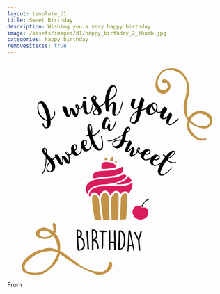 ```yaml
---
layout: template_d1
title: Sweet Birthday
description: Wishing you a very happy birthday
image: /assets/images/d1/happy_birthday_2_thumb.jpg
categories: happy_birthday
removesitecss: true
---
```

<link href="/assets/css/d1/style.css" rel="stylesheet" type="text/css">
<div class="b-body2">
<svg class="svg2" xmlns="http://www.w3.org/2000/svg" xmlns:xlink="http://www.w3.org/1999/xlink" id="root" style="isolation:isolate" viewBox="0 0 1024 1024" width="1024" height="1024">
  <g id="I_Wish_You_A_Swwet_Sweet_Bithday_SVG">
    <g id="null">
      <path id="i" d=" M 218 232 C 221 256 208 264 202 266 C 201 257 199 244 195 231 C 191 218 170 164 144 193 C 140 198 130 259 185 276 C 186 279 191 304 181 306 C 177 306 171 296 169 288 C 168 285 163 287 164 291 C 166 296 170 318 192 308 C 194 307 205 304 202 272 C 228 260 223 234 223 234 C 221 228 218 232 218 232 Z  M 185 272 C 183 269 138 256 146 198 C 148 195 151 187 158 195 C 163 203 181 229 185 272 Z " fill="rgb(0,0,0)"></path>
      <path id="dot" d=" M 369 173 C 370 171 369 168 370 166 C 369 162 359 162 356 162 C 356 162 350 166 357 173 C 357 174 368 174 369 173 Z " fill="rgb(0,0,0)"></path>
      <path id="wish" d=" M 536 186 C 521 260 500 253 504 236 C 503 224 511 212 507 195 C 506 190 488 175 473 211 C 473 205 473 188 474 183 C 481 175 507 170 511 138 C 515 120 498 98 480 115 C 477 118 470 123 462 149 C 460 155 457 162 457 183 C 457 183 457 184 457 184 C 446 200 431 206 430 206 C 429 205 416 190 412 183 C 423 165 413 152 398 160 C 392 165 386 171 398 192 C 393 245 373 243 371 229 C 370 216 369 205 369 193 C 370 190 368 186 360 183 C 357 182 353 185 352 189 C 352 189 352 191 352 193 C 352 193 352 193 352 193 C 349 214 343 216 333 215 C 334 214 335 197 324 198 C 310 201 322 219 328 220 C 328 227 329 242 323 244 C 320 242 316 232 315 226 C 312 220 306 218 300 216 C 298 216 296 215 294 218 C 292 222 295 244 289 247 C 285 248 280 223 276 213 C 274 208 263 207 257 210 C 256 216 273 260 284 259 C 287 259 299 253 297 227 C 298 225 304 242 308 249 C 311 254 319 262 325 256 C 327 251 332 251 333 220 C 341 220 349 219 353 208 C 355 224 359 244 369 245 C 386 246 398 231 401 198 C 404 202 412 211 415 217 C 383 241 408 250 417 250 C 422 250 443 248 440 229 C 439 219 434 214 433 212 C 437 208 449 203 457 191 C 458 200 458 210 460 224 C 460 229 466 230 469 232 C 473 233 475 229 474 223 C 474 211 484 196 491 194 C 491 192 495 193 494 202 C 492 214 486 246 496 251 C 498 251 523 268 539 190 C 539 190 539 188 538 187 C 538 186 536 186 536 186 Z  M 491 118 C 493 115 508 111 506 138 C 502 166 479 170 474 177 C 476 174 475 139 491 118 Z  M 329 215 C 326 213 323 206 323 204 C 323 203 324 200 327 203 C 328 207 329 210 329 215 Z  M 408 178 C 406 175 401 170 404 164 C 405 163 408 160 410 167 C 411 172 411 172 408 178 Z  M 419 246 C 409 246 392 238 417 222 C 422 230 433 245 419 246 Z " fill="rgb(0,0,0)"></path>
      <path id="you" d=" M 799 264 C 799 264 796 263 796 263 C 774 290 755 297 754 288 C 753 275 765 258 770 250 C 771 247 766 239 763 237 C 761 235 759 232 753 245 C 750 252 738 266 728 262 C 727 261 727 253 746 223 C 747 221 746 219 745 217 C 741 210 734 208 730 213 C 728 215 724 221 721 228 C 721 228 720 228 720 228 C 712 237 698 232 695 229 C 702 221 702 214 701 207 C 701 196 689 190 682 190 C 679 191 672 191 670 199 C 665 197 659 200 655 206 C 645 219 632 221 627 223 C 628 218 637 188 639 181 C 641 175 633 169 627 166 C 623 167 615 203 612 206 C 603 215 599 217 595 215 C 590 213 593 195 598 180 C 600 177 598 173 594 172 C 591 170 587 172 585 173 C 582 179 572 196 579 208 C 581 212 593 231 611 213 C 610 215 609 222 608 227 C 584 239 570 263 574 279 C 576 287 596 298 611 277 C 613 274 619 261 626 228 C 631 227 641 224 650 218 C 649 220 649 221 649 222 C 648 229 648 244 660 247 C 670 248 680 249 692 233 C 694 233 706 240 717 236 C 714 244 712 253 714 260 C 717 267 732 273 747 261 C 746 262 736 284 749 293 C 751 294 766 306 799 267 C 799 267 800 266 799 264 Z  M 588 282 C 581 284 577 282 577 275 C 578 267 579 249 607 233 C 605 240 603 279 588 282 Z  M 669 242 C 661 238 669 215 672 211 C 673 210 671 202 671 201 C 674 215 683 228 689 230 C 681 238 674 243 669 242 Z  M 692 226 C 685 220 678 206 680 199 C 684 190 692 196 694 201 C 696 205 700 213 692 226 Z " fill="rgb(0,0,0)"></path>
    </g>
    <path id="a" d=" M 475 282 C 474 262 469 266 469 266 C 456 279 455 310 458 310 C 462 310 468 303 469 298 C 471 288 474 286 476 288 C 479 291 482 294 480 298 C 478 319 482 318 483 317 C 490 313 500 298 505 277 C 505 277 506 275 507 276 C 509 277 508 280 508 280 C 499 318 486 319 482 323 C 470 328 469 311 468 308 C 461 317 453 317 451 315 C 435 313 445 267 458 261 C 474 254 479 276 478 280 L 475 282 Z " fill="rgb(0,0,0)"></path>
    <g id="null">
      <path id="sweet1" d=" M 427 318 C 424 334 404 342 396 341 C 397 338 399 300 389 293 C 386 291 385 291 383 292 C 366 299 379 338 379 341 C 377 341 373 340 366 345 C 366 345 363 351 369 348 C 374 346 376 346 381 346 C 382 351 385 360 389 371 C 392 401 381 408 378 408 C 375 408 369 412 361 394 C 366 393 376 383 370 369 C 365 361 358 365 354 367 C 344 371 342 380 344 390 C 344 390 343 390 343 390 C 347 422 336 429 333 429 C 329 428 324 432 316 415 C 320 414 331 403 324 390 C 320 382 313 385 309 387 C 299 391 297 400 298 409 C 298 409 298 409 298 409 C 301 429 296 433 288 433 C 287 432 284 415 276 419 C 265 422 279 439 284 439 C 286 446 290 460 285 462 C 282 461 277 452 274 446 C 271 441 265 440 259 439 C 258 438 256 438 255 441 C 254 445 260 466 256 470 C 253 471 244 447 239 438 C 236 432 227 432 222 435 C 222 436 223 439 224 442 C 224 442 224 442 224 442 C 219 449 212 452 210 455 C 203 447 185 431 185 429 C 185 423 187 401 172 402 C 169 402 150 410 179 443 C 181 445 178 509 163 520 C 162 522 165 524 168 520 C 182 504 182 463 183 449 C 186 454 193 460 197 465 C 197 465 167 502 193 515 C 211 521 240 497 212 459 C 215 457 222 453 226 446 C 232 460 245 483 253 482 C 256 482 266 475 259 449 C 260 447 268 464 273 470 C 276 474 285 481 290 474 C 290 470 295 468 289 438 C 295 436 301 434 303 424 C 305 429 308 433 311 436 C 319 442 348 439 348 403 C 351 408 354 413 357 416 C 365 422 395 418 394 381 C 399 391 405 402 413 409 C 419 414 464 433 441 349 C 441 349 441 346 439 347 C 436 346 437 348 437 348 C 451 404 435 408 428 406 C 422 403 407 378 397 347 C 402 349 430 334 431 320 C 431 320 430 314 427 318 Z  M 173 405 C 183 406 181 426 181 426 C 177 421 168 410 173 405 Z  M 209 490 C 211 500 202 518 193 510 C 176 497 199 469 199 469 C 202 477 207 482 209 490 Z  M 284 434 C 281 432 277 426 276 424 C 276 423 277 420 279 423 C 281 426 282 429 284 434 Z  M 311 391 C 313 389 317 387 320 394 C 323 405 319 408 313 411 C 311 402 310 397 311 391 Z  M 357 371 C 358 369 363 367 366 373 C 369 384 364 388 359 391 C 356 381 356 376 357 371 Z  M 386 297 C 395 300 392 333 392 335 C 390 330 384 313 383 302 C 383 302 382 296 386 297 Z " fill="rgb(0,0,0)"></path>
      <path id="sweet2" d=" M 786 468 C 772 474 753 462 749 456 C 752 454 785 435 785 422 C 784 419 784 418 781 417 C 767 406 742 439 740 441 C 739 440 737 436 729 433 C 729 433 722 434 728 437 C 732 440 734 442 736 446 C 733 449 727 457 721 467 C 697 487 686 482 684 479 C 682 476 676 474 685 457 C 689 461 704 463 711 450 C 715 442 708 438 704 436 C 695 430 686 434 679 440 C 679 440 679 440 679 440 C 655 461 643 456 641 454 C 639 451 633 448 643 432 C 646 435 661 437 668 424 C 672 416 665 412 661 410 C 653 405 644 408 638 414 C 637 414 637 414 637 414 C 622 428 617 426 612 420 C 613 418 624 406 617 401 C 608 395 602 415 605 420 C 601 425 591 437 586 434 C 585 431 590 421 593 416 C 596 410 593 404 591 399 C 590 398 590 396 587 397 C 582 398 569 416 564 415 C 561 413 575 391 580 382 C 583 377 578 369 572 367 C 571 368 570 370 568 372 C 568 372 568 372 568 372 C 560 373 553 368 549 368 C 552 358 554 334 556 333 C 561 330 581 319 571 306 C 569 304 552 293 541 336 C 541 339 487 373 469 367 C 466 367 466 371 472 371 C 493 374 527 350 539 343 C 537 348 536 357 534 363 C 534 363 486 360 491 389 C 496 407 532 417 547 373 C 551 373 558 377 566 376 C 558 390 547 413 552 419 C 554 421 565 425 583 405 C 584 405 575 421 573 429 C 572 433 571 444 580 444 C 583 442 588 445 608 423 C 613 427 619 431 628 426 C 625 431 623 436 623 441 C 622 450 642 472 671 452 C 668 457 666 462 666 466 C 665 476 685 499 715 476 C 709 486 705 498 703 509 C 702 517 713 563 768 497 C 768 497 770 495 769 493 C 768 491 767 493 767 493 C 730 537 717 526 715 519 C 714 512 725 486 745 459 C 747 465 774 479 786 472 C 786 472 791 468 786 468 Z  M 569 310 C 574 318 556 328 556 328 C 558 321 562 308 569 310 Z  M 520 387 C 513 395 493 398 494 386 C 495 364 531 368 531 368 C 527 374 526 381 520 387 Z  M 609 416 C 608 413 611 406 613 405 C 613 404 616 403 615 407 C 614 410 612 412 609 416 Z  M 660 415 C 662 415 666 417 663 423 C 656 432 650 430 645 428 C 651 420 654 417 660 415 Z  M 702 441 C 705 440 709 443 706 449 C 698 458 693 456 687 454 C 694 446 697 443 702 441 Z  M 780 422 C 782 431 754 448 752 449 C 755 444 765 430 773 422 C 773 422 778 418 780 422 Z " fill="rgb(0,0,0)"></path>
    </g>
    <g id="birthday">
      <path d=" M 342 818 C 348 812 349 811 349 803 C 349 790 339 786 327 785 C 325 785 323 786 323 788 C 323 791 323 792 324 796 C 325 807 326 879 330 882 C 334 884 335 884 338 883 L 341 882 C 353 879 362 870 362 858 C 362 842 358 825 342 818 Z  M 330 808 C 330 806 330 794 330 792 C 337 792 342 796 342 804 C 342 810 338 815 332 815 C 332 815 331 815 330 815 C 330 814 330 809 330 808 Z  M 335 877 L 334 877 C 333 860 332 844 331 826 C 331 826 331 823 331 822 C 349 822 355 840 355 856 C 355 868 348 877 335 877 Z " fill="rgb(0,0,0)"></path>
      <path d=" M 376 794 C 375 791 369 790 369 793 C 369 802 370 810 371 819 L 374 872 C 374 874 375 876 377 876 C 380 876 381 875 382 873 C 382 871 381 869 381 867 L 376 794 Z " fill="rgb(0,0,0)"></path>
      <path d=" M 410 832 C 417 827 421 820 421 809 C 421 795 416 783 399 783 C 397 783 394 784 394 787 L 394 787 C 394 789 394 799 394 800 C 395 806 395 828 395 831 C 395 839 395 872 395 879 C 397 881 400 881 402 879 C 402 865 401 852 403 838 C 403 838 404 838 404 838 C 418 838 420 863 421 872 C 421 874 422 874 423 874 C 425 874 427 873 427 871 C 427 858 423 838 410 832 Z  M 402 829 L 400 791 C 400 790 403 790 404 790 C 412 790 415 804 415 810 C 415 818 410 827 402 829 Z " fill="rgb(0,0,0)"></path>
      <path d=" M 460 790 C 450 789 441 789 432 789 C 426 790 427 794 431 795 L 441 796 C 441 796 441 819 441 828 C 441 837 441 862 441 870 C 441 873 446 875 447 871 L 447 869 C 447 864 448 854 448 850 C 448 834 448 796 449 796 L 462 796 C 465 796 465 790 460 790 Z " fill="rgb(0,0,0)"></path>
      <path d=" M 500 787 C 498 787 498 789 498 791 C 498 805 499 819 499 836 L 499 841 C 495 840 485 841 481 840 L 481 789 C 481 788 477 787 477 787 C 474 787 473 789 473 792 L 475 877 C 475 878 477 879 478 879 C 479 879 481 879 481 878 L 481 847 C 488 846 494 846 498 847 C 499 857 499 867 499 877 C 499 878 501 880 502 880 L 502 880 C 504 880 506 878 506 876 L 505 790 C 504 788 502 787 500 787 Z " fill="rgb(0,0,0)"></path>
      <path d=" M 526 788 L 526 788 C 524 788 521 789 521 791 L 520 792 C 520 794 520 811 520 813 C 519 829 519 844 518 859 C 518 864 518 878 518 878 C 520 878 522 878 523 878 C 544 878 550 860 551 837 C 551 836 551 834 551 832 C 551 815 548 789 526 788 Z  M 544 838 C 544 847 541 873 526 873 C 526 873 525 873 525 873 L 527 795 C 544 796 545 826 544 838 Z " fill="rgb(0,0,0)"></path>
      <path d=" M 566 794 L 561 884 C 561 886 566 887 566 884 C 566 879 567 868 568 862 L 584 860 L 589 882 C 591 885 594 883 594 881 C 581 817 579 806 576 794 C 574 786 567 783 566 794 Z  M 568 857 C 568 856 568 851 568 850 C 569 843 571 808 571 801 L 583 854 L 568 857 Z " fill="rgb(0,0,0)"></path>
      <path d=" M 628 795 C 628 791 621 791 621 794 L 613 826 L 599 797 C 598 794 591 795 594 802 C 596 806 606 826 609 831 C 612 844 612 866 614 881 C 614 883 616 883 618 883 C 619 883 621 882 621 881 L 617 832 L 628 795 L 628 795 L 628 795 Z " fill="rgb(0,0,0)"></path>
    </g>
    <g id="cake">
      <path id="g2" d=" M 578 550 C 579 551 580 553 581 556 C 568 571 538 573 504 573 C 508 572 512 570 515 569 C 529 564 553 554 561 541 C 562 539 563 536 563 534 C 569 538 574 543 578 550 Z " fill="rgb(218,28,92)"></path>
      <path id="t4" d=" M 507 465 C 510 465 511 466 512 467 C 512 468 512 470 509 473 C 507 471 504 470 501 468 C 501 468 501 468 501 468 C 503 465 506 465 507 465 Z " fill="rgb(194,147,71)"></path>
      <path id="t3" d=" M 490 444 C 491 444 493 445 493 446 C 496 449 496 455 492 464 C 492 464 492 464 492 464 C 488 462 483 461 479 460 C 482 450 487 445 490 444 Z " fill="rgb(194,147,71)"></path>
      <path id="t2" d=" M 457 450 C 458 449 461 448 463 449 C 466 451 468 454 468 459 C 464 458 459 459 455 459 C 454 455 455 452 457 450 Z " fill="rgb(194,147,71)"></path>
      <path id="t1" d=" M 442 476 C 448 465 474 466 492 474 C 492 474 492 474 492 474 C 492 474 492 474 492 474 C 494 475 495 475 497 476 C 502 479 510 485 507 491 C 506 492 506 492 506 492 C 481 499 454 500 449 500 C 447 500 444 500 441 500 C 439 494 438 483 442 476 Z " fill="rgb(218,28,92)"></path>
      <path id="g1" d=" M 399 529 C 407 509 440 510 457 509 C 484 507 515 503 538 489 C 540 497 541 515 533 520 C 518 527 504 532 487 534 C 470 537 452 537 435 539 C 426 540 417 542 408 544 C 400 546 396 537 399 529 C 402 522 396 536 399 529 Z " fill="rgb(218,28,92)"></path>
      <path id="g3" d=" M 367 589 C 373 547 433 547 465 544 C 487 542 510 541 531 531 C 539 527 546 526 555 530 C 557 537 550 543 545 546 C 520 565 487 569 457 573 C 424 574 382 580 374 618 C 368 609 366 599 367 589 C 369 571 366 599 367 589 Z " fill="rgb(218,28,92)"></path>
      <path id="g4" d=" M 387 627 C 387 628 387 629 387 630 C 385 629 382 627 380 625 C 385 589 418 582 457 580 C 457 580 457 580 457 580 C 457 580 457 580 457 580 C 459 580 460 580 461 580 C 471 580 482 580 492 580 C 529 581 565 581 584 564 C 586 577 584 595 566 615 C 566 613 565 612 563 610 C 558 605 551 604 541 607 C 536 608 531 613 528 619 C 527 615 525 611 522 608 C 518 605 514 603 508 603 C 494 604 486 615 481 626 C 477 613 469 602 457 602 C 446 602 435 611 430 629 C 421 613 411 610 406 610 C 396 610 389 617 387 627 Z " fill="rgb(218,28,92)"></path>
      <path id="b2" d=" M 444 712 C 441 689 437 657 437 645 C 438 623 448 611 457 611 C 465 611 473 621 475 644 C 475 664 476 716 478 739 C 468 739 457 739 448 739 C 447 734 446 724 444 712 Z " fill="rgb(194,147,71)"></path>
      <path id="b3" d=" M 484 645 C 489 628 495 613 509 613 C 511 612 514 613 515 615 C 520 620 520 633 520 641 C 520 642 520 643 520 644 C 520 656 519 694 519 720 C 518 727 518 734 518 738 C 508 738 498 739 487 739 C 486 717 484 664 484 645 Z " fill="rgb(194,147,71)"></path>
      <path id="b1" d=" M 404 711 C 404 709 404 708 403 707 C 395 654 395 643 397 628 C 397 623 401 619 406 619 C 409 619 419 621 428 645 C 428 659 432 689 435 713 C 437 724 438 734 438 739 C 422 739 413 739 411 739 C 409 737 407 732 404 711 Z " fill="rgb(194,147,71)"></path>
      <path id="b4" d=" M 559 669 C 559 673 559 677 559 681 C 558 685 558 690 558 695 C 557 710 556 725 554 736 C 548 736 539 737 527 738 C 527 733 528 727 528 720 C 528 694 530 656 530 644 C 530 644 530 644 530 644 L 530 642 C 530 632 538 617 544 615 C 546 615 549 614 550 614 C 554 614 556 616 556 617 C 563 623 561 645 559 669 Z " fill="rgb(194,147,71)"></path>
    </g>
    <g id="cherry">
      <path id="tail" d=" M 626 676 C 626 676 627 676 626 676 C 623 673 626 670 629 670 C 633 667 635 660 638 656 C 643 650 647 647 653 643 C 655 643 656 642 657 641 C 659 640 662 638 663 641 C 663 643 662 644 661 644 C 651 650 642 652 638 663 C 637 665 636 668 634 670 C 633 673 635 674 636 677 C 634 681 629 677 626 676 Z " fill-rule="evenodd" fill="rgb(4,4,4)"></path>
      <g id="null">
        <path d=" M 658 698 C 656 689 651 682 643 681 C 638 680 633 681 628 680 C 624 679 623 675 620 674 C 599 666 581 687 585 708 C 589 727 610 741 629 737 C 638 735 644 732 651 725 C 657 720 660 705 658 698 C 657 695 659 700 658 698 Z " fill-rule="evenodd" fill="rgb(218,28,92)"></path>
        <path d=" M 634 680 C 634 680 634 680 634 680 C 634 680 634 680 634 680 Z " fill-rule="evenodd" fill="rgb(218,28,92)"></path>
      </g>
    </g>
    <path id="sprinkle1" d=" M 207 806 C 195 794 181 788 164 790 C 157 790 151 797 150 804 C 149 808 150 810 153 813 C 168 823 192 821 207 806 Z  M 236 892 C 225 889 217 883 207 884 C 193 885 179 885 166 889 C 135 897 111 914 90 937 C 87 940 85 944 83 948 C 76 964 85 980 101 983 C 110 986 120 987 129 987 C 155 986 178 977 196 958 C 210 944 221 927 229 909 C 232 904 233 899 236 892 Z  M 246 898 C 243 906 241 914 238 921 C 231 939 217 953 202 966 C 193 975 183 983 171 988 C 168 990 166 991 163 992 C 148 994 133 996 119 995 C 106 994 96 991 84 987 C 74 983 66 970 67 957 C 69 947 72 936 79 928 C 103 901 131 882 165 876 C 168 875 170 875 172 874 C 193 867 212 871 231 878 C 232 879 233 879 235 879 C 237 859 227 826 214 814 C 211 815 208 817 205 819 C 193 827 181 830 167 827 C 158 825 149 824 142 819 C 131 810 130 795 140 787 C 153 777 167 771 183 777 C 190 778 196 783 202 786 C 206 788 209 790 213 792 C 217 788 216 784 215 780 C 214 774 213 769 212 764 C 212 761 213 757 214 753 C 223 753 225 759 227 765 C 231 778 230 789 223 800 C 246 824 249 853 246 884 C 251 886 255 889 260 891 C 281 906 302 922 323 938 C 349 958 378 974 411 980 C 420 981 428 981 438 981 C 452 982 461 973 468 962 C 470 958 472 952 473 947 C 473 945 474 943 474 941 C 475 938 477 935 480 935 C 485 934 488 937 489 941 C 490 948 491 955 487 961 C 476 983 456 993 433 995 C 423 996 415 994 407 990 C 394 984 380 979 367 973 C 351 965 333 957 317 947 C 296 934 277 919 257 906 C 253 903 250 901 246 898 Z " fill="rgb(194,147,71)"></path>
    <path id="sprinkle2" d=" M 855 273 C 855 273 855 274 856 274 C 861 281 868 284 874 289 C 878 292 882 295 887 296 C 898 299 908 301 920 300 C 926 300 932 298 937 295 C 943 290 946 285 947 279 C 948 268 935 257 931 254 C 928 251 925 248 920 247 C 909 241 897 239 885 244 C 871 250 861 259 855 273 Z  M 846 261 C 850 256 854 252 858 247 C 868 236 881 230 896 229 C 913 228 929 232 942 243 C 959 254 961 277 952 294 C 944 306 933 312 919 311 C 908 310 896 307 885 303 C 874 300 863 294 854 285 C 853 285 852 285 851 283 C 850 286 849 289 849 293 C 850 302 852 312 857 320 C 860 325 864 329 868 333 C 873 340 878 345 885 350 C 898 359 912 362 927 356 C 928 355 929 356 929 356 C 931 359 929 366 924 366 C 911 368 898 370 885 362 C 880 359 859 349 845 323 C 837 309 838 293 842 277 C 842 274 842 271 840 268 C 836 262 832 257 830 249 C 829 246 828 241 827 236 C 826 229 825 222 824 214 C 823 211 824 206 824 202 C 825 190 829 178 832 166 C 833 163 833 161 833 158 C 835 153 836 148 836 143 C 837 137 837 131 837 126 C 837 121 837 116 837 111 C 838 96 833 82 823 71 C 814 60 804 49 789 44 C 778 39 765 35 753 37 C 736 39 722 48 713 64 C 708 73 703 83 702 94 C 701 107 705 118 714 127 C 721 134 730 133 739 129 C 742 128 744 126 746 124 C 747 123 748 122 749 120 C 750 114 749 108 747 103 C 746 100 745 99 741 99 C 737 99 732 98 727 97 C 721 96 719 90 723 85 C 726 81 730 80 735 81 C 746 83 754 90 759 100 C 766 115 759 133 749 141 C 738 149 726 153 713 146 C 705 142 698 135 695 126 C 690 113 691 100 694 88 C 697 73 705 60 715 49 C 722 40 731 34 742 32 C 750 31 759 29 768 29 C 808 27 831 59 842 87 C 848 99 849 113 850 127 C 850 142 846 156 843 171 C 841 180 840 192 838 202 C 836 210 838 225 838 232 C 838 236 839 239 839 242 C 839 249 842 255 846 261 Z " fill="rgb(194,147,71)"></path>
  </g>
</svg>
<div class="b-end"> From <span id="sendername"></span> </div>
<canvas id="canvas"></canvas>

<script>
            let W = window.innerWidth;
let H = window.innerHeight;
const canvas = document.getElementById("canvas");
const context = canvas.getContext("2d");
const maxConfettis = 40;
const particles = [];

const possibleColors = [
  "DodgerBlue",
  "OliveDrab",
  "Gold",
  "Pink",
  "SlateBlue",
  "LightBlue",
  "Gold",
  "Violet",
  "PaleGreen",
  "SteelBlue",
  "SandyBrown",
  "Chocolate",
  "Crimson"
];

function randomFromTo(from, to) {
  return Math.floor(Math.random() * (to - from + 1) + from);
}

function confettiParticle() {
  this.x = Math.random() * W; // x
  this.y = Math.random() * H - H; // y
  this.r = randomFromTo(11, 33); // radius
  this.d = Math.random() * maxConfettis + 11;
  this.color =
    possibleColors[Math.floor(Math.random() * possibleColors.length)];
  this.tilt = Math.floor(Math.random() * 33) - 11;
  this.tiltAngleIncremental = Math.random() * 0.07 + 0.05;
  this.tiltAngle = 0;

  this.draw = function() {
    context.beginPath();
    context.lineWidth = this.r / 2;
    context.strokeStyle = this.color;
    context.moveTo(this.x + this.tilt + this.r / 3, this.y);
    context.lineTo(this.x + this.tilt, this.y + this.tilt + this.r / 5);
    return context.stroke();
  };
}

function Draw() {
  const results = [];

  // Magical recursive functional love
  requestAnimationFrame(Draw);

  context.clearRect(0, 0, W, window.innerHeight);

  for (var i = 0; i < maxConfettis; i++) {
    results.push(particles[i].draw());
  }

  let particle = {};
  let remainingFlakes = 0;
  for (var i = 0; i < maxConfettis; i++) {
    particle = particles[i];

    particle.tiltAngle += particle.tiltAngleIncremental;
    particle.y += (Math.cos(particle.d) + 3 + particle.r / 2) / 2;
    particle.tilt = Math.sin(particle.tiltAngle - i / 3) * 15;

    if (particle.y <= H) remainingFlakes++;

    // If a confetti has fluttered out of view,
    // bring it back to above the viewport and let if re-fall.
    if (particle.x > W + 30 || particle.x < -30 || particle.y > H) {
      particle.x = Math.random() * W;
      particle.y = -30;
      particle.tilt = Math.floor(Math.random() * 10) - 20;
    }
  }

  return results;
}

window.addEventListener(
  "resize",
  function() {
    W = window.innerWidth;
    H = window.innerHeight;
    canvas.width = window.innerWidth;
    canvas.height = window.innerHeight;
  },
  false
);

// Push new confetti objects to `particles[]`
for (var i = 0; i < maxConfettis; i++) {
  particles.push(new confettiParticle());
}

// Initialize
canvas.width = W;
canvas.height = H;
Draw();

        </script>
</div>